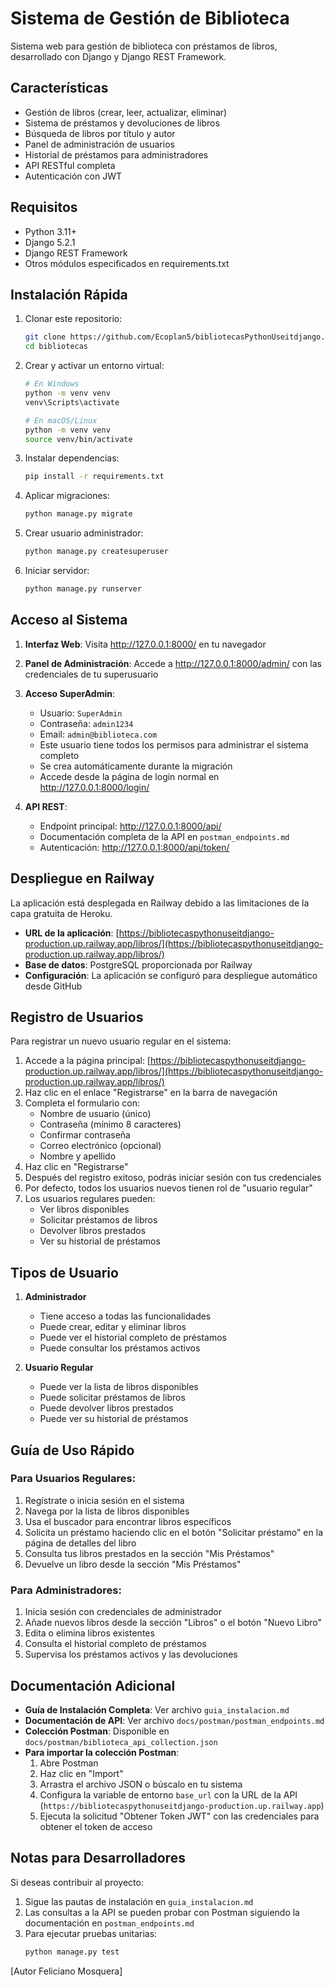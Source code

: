 # Sistema de Gestión de Biblioteca

Sistema web para gestión de biblioteca con préstamos de libros, desarrollado con Django y Django REST Framework.

## Características

-  Gestión de libros (crear, leer, actualizar, eliminar)
-  Sistema de préstamos y devoluciones de libros
-  Búsqueda de libros por título y autor
-  Panel de administración de usuarios
-  Historial de préstamos para administradores
-  API RESTful completa
-  Autenticación con JWT

## Requisitos

- Python 3.11+
- Django 5.2.1
- Django REST Framework
- Otros módulos especificados en requirements.txt

## Instalación Rápida

1. Clonar este repositorio:
   ```bash
   git clone https://github.com/Ecoplan5/bibliotecasPythonUseitdjango.git
   cd bibliotecas
   ```

2. Crear y activar un entorno virtual:
   ```bash
   # En Windows
   python -m venv venv
   venv\Scripts\activate
   
   # En macOS/Linux
   python -m venv venv
   source venv/bin/activate
   ```

3. Instalar dependencias:
   ```bash
   pip install -r requirements.txt
   ```

4. Aplicar migraciones:
   ```bash
   python manage.py migrate
   ```

5. Crear usuario administrador:
   ```bash
   python manage.py createsuperuser
   ```

6. Iniciar servidor:
   ```bash
   python manage.py runserver
   ```

## Acceso al Sistema

1. **Interfaz Web**: Visita http://127.0.0.1:8000/ en tu navegador

2. **Panel de Administración**: Accede a http://127.0.0.1:8000/admin/ con las credenciales de tu superusuario

3. **Acceso SuperAdmin**: 
   - Usuario: `SuperAdmin`
   - Contraseña: `admin1234`
   - Email: `admin@biblioteca.com`
   - Este usuario tiene todos los permisos para administrar el sistema completo
   - Se crea automáticamente durante la migración
   - Accede desde la página de login normal en http://127.0.0.1:8000/login/

4. **API REST**:
   - Endpoint principal: http://127.0.0.1:8000/api/
   - Documentación completa de la API en `postman_endpoints.md`
   - Autenticación: http://127.0.0.1:8000/api/token/

## Despliegue en Railway

La aplicación está desplegada en Railway debido a las limitaciones de la capa gratuita de Heroku.

- **URL de la aplicación**: [https://bibliotecaspythonuseitdjango-production.up.railway.app/libros/](https://bibliotecaspythonuseitdjango-production.up.railway.app/libros/)
- **Base de datos**: PostgreSQL proporcionada por Railway
- **Configuración**: La aplicación se configuró para despliegue automático desde GitHub

## Registro de Usuarios

Para registrar un nuevo usuario regular en el sistema:

1. Accede a la página principal: [https://bibliotecaspythonuseitdjango-production.up.railway.app/libros/](https://bibliotecaspythonuseitdjango-production.up.railway.app/libros/)
2. Haz clic en el enlace "Registrarse" en la barra de navegación
3. Completa el formulario con:
   - Nombre de usuario (único)
   - Contraseña (mínimo 8 caracteres)
   - Confirmar contraseña
   - Correo electrónico (opcional)
   - Nombre y apellido
4. Haz clic en "Registrarse"
5. Después del registro exitoso, podrás iniciar sesión con tus credenciales
6. Por defecto, todos los usuarios nuevos tienen rol de "usuario regular"
7. Los usuarios regulares pueden:
   - Ver libros disponibles
   - Solicitar préstamos de libros
   - Devolver libros prestados
   - Ver su historial de préstamos

## Tipos de Usuario

1. **Administrador**
   - Tiene acceso a todas las funcionalidades
   - Puede crear, editar y eliminar libros
   - Puede ver el historial completo de préstamos
   - Puede consultar los préstamos activos

2. **Usuario Regular**
   - Puede ver la lista de libros disponibles
   - Puede solicitar préstamos de libros
   - Puede devolver libros prestados
   - Puede ver su historial de préstamos

## Guía de Uso Rápido

### Para Usuarios Regulares:

1. Regístrate o inicia sesión en el sistema
2. Navega por la lista de libros disponibles
3. Usa el buscador para encontrar libros específicos
4. Solicita un préstamo haciendo clic en el botón "Solicitar préstamo" en la página de detalles del libro
5. Consulta tus libros prestados en la sección "Mis Préstamos"
6. Devuelve un libro desde la sección "Mis Préstamos"

### Para Administradores:

1. Inicia sesión con credenciales de administrador
2. Añade nuevos libros desde la sección "Libros" o el botón "Nuevo Libro"
3. Edita o elimina libros existentes
4. Consulta el historial completo de préstamos
5. Supervisa los préstamos activos y las devoluciones

## Documentación Adicional

- **Guía de Instalación Completa**: Ver archivo `guia_instalacion.md`
- **Documentación de API**: Ver archivo `docs/postman/postman_endpoints.md`
- **Colección Postman**: Disponible en `docs/postman/biblioteca_api_collection.json`
- **Para importar la colección Postman**:
  1. Abre Postman
  2. Haz clic en "Import"
  3. Arrastra el archivo JSON o búscalo en tu sistema
  4. Configura la variable de entorno `base_url` con la URL de la API (`https://bibliotecaspythonuseitdjango-production.up.railway.app`)
  5. Ejecuta la solicitud "Obtener Token JWT" con las credenciales para obtener el token de acceso

## Notas para Desarrolladores

Si deseas contribuir al proyecto:

1. Sigue las pautas de instalación en `guia_instalacion.md`
2. Las consultas a la API se pueden probar con Postman siguiendo la documentación en `postman_endpoints.md`
3. Para ejecutar pruebas unitarias:
   ```bash
   python manage.py test
   ```

[Autor Feliciano Mosquera]